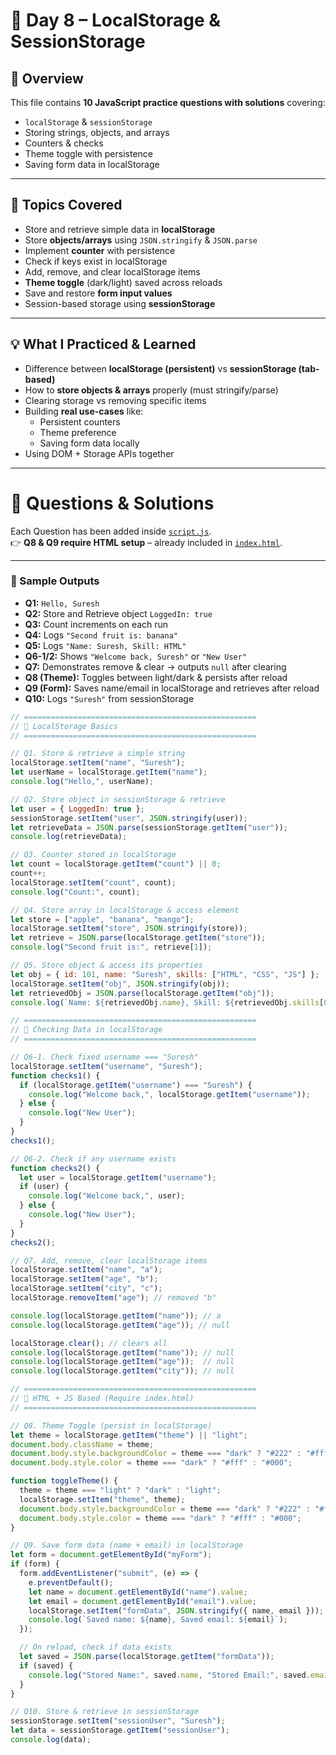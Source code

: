 # 🚀 Day 8 – LocalStorage & SessionStorage

## 📌 Overview
This file contains **10 JavaScript practice questions with solutions** covering:
- `localStorage` & `sessionStorage`
- Storing strings, objects, and arrays
- Counters & checks
- Theme toggle with persistence
- Saving form data in localStorage
 
--- 
 
## 🎯 Topics Covered
- Store and retrieve simple data in **localStorage**
- Store **objects/arrays** using `JSON.stringify` & `JSON.parse`
- Implement **counter** with persistence
- Check if keys exist in localStorage
- Add, remove, and clear localStorage items
- **Theme toggle** (dark/light) saved across reloads
- Save and restore **form input values**
- Session-based storage using **sessionStorage**

--- 

## 💡 What I Practiced & Learned
- Difference between **localStorage (persistent)** vs **sessionStorage (tab-based)**
- How to **store objects & arrays** properly (must stringify/parse)
- Clearing storage vs removing specific items
- Building **real use-cases** like:
  - Persistent counters
  - Theme preference
  - Saving form data locally
- Using DOM + Storage APIs together

---

# 📝 Questions & Solutions
Each Question has been added inside [`script.js`](./script.js).  
👉 **Q8 & Q9 require HTML setup** – already included in [`index.html`](./index.html).

---

### 🔑 Sample Outputs
- **Q1:** `Hello, Suresh`
- **Q2:** Store and Retrieve object `LoggedIn: true`  
- **Q3:** Count increments on each run  
- **Q4:** Logs `"Second fruit is: banana"`  
- **Q5:** Logs `"Name: Suresh, Skill: HTML"`  
- **Q6-1/2:** Shows `"Welcome back, Suresh"` or `"New User"`  
- **Q7:** Demonstrates remove & clear → outputs `null` after clearing  
- **Q8 (Theme):** Toggles between light/dark & persists after reload  
- **Q9 (Form):** Saves name/email in localStorage and retrieves after reload  
- **Q10:** Logs `"Suresh"` from sessionStorage


```js
// ====================================================
// 🔹 LocalStorage Basics
// ====================================================

// Q1. Store & retrieve a simple string
localStorage.setItem("name", "Suresh");
let userName = localStorage.getItem("name");
console.log("Hello,", userName);

// Q2. Store object in sessionStorage & retrieve
let user = { LoggedIn: true };
sessionStorage.setItem("user", JSON.stringify(user));
let retrieveData = JSON.parse(sessionStorage.getItem("user"));
console.log(retrieveData);

// Q3. Counter stored in localStorage
let count = localStorage.getItem("count") || 0;
count++;
localStorage.setItem("count", count);
console.log("Count:", count);

// Q4. Store array in localStorage & access element
let store = ["apple", "banana", "mango"];
localStorage.setItem("store", JSON.stringify(store));
let retrieve = JSON.parse(localStorage.getItem("store"));
console.log("Second fruit is:", retrieve[1]);

// Q5. Store object & access its properties
let obj = { id: 101, name: "Suresh", skills: ["HTML", "CSS", "JS"] };
localStorage.setItem("obj", JSON.stringify(obj));
let retrievedObj = JSON.parse(localStorage.getItem("obj"));
console.log(`Name: ${retrievedObj.name}, Skill: ${retrievedObj.skills[0]}`);

// ====================================================
// 🔹 Checking Data in localStorage
// ====================================================

// Q6-1. Check fixed username === "Suresh"
localStorage.setItem("username", "Suresh");
function checks1() {
  if (localStorage.getItem("username") === "Suresh") {
    console.log("Welcome back,", localStorage.getItem("username"));
  } else {
    console.log("New User");
  }
}
checks1();

// Q6-2. Check if any username exists
function checks2() {
  let user = localStorage.getItem("username");
  if (user) {
    console.log("Welcome back,", user);
  } else {
    console.log("New User");
  }
}
checks2();

// Q7. Add, remove, clear localStorage items
localStorage.setItem("name", "a");
localStorage.setItem("age", "b");
localStorage.setItem("city", "c");
localStorage.removeItem("age"); // removed "b"

console.log(localStorage.getItem("name")); // a
console.log(localStorage.getItem("age")); // null

localStorage.clear(); // clears all
console.log(localStorage.getItem("name")); // null
console.log(localStorage.getItem("age"));  // null
console.log(localStorage.getItem("city")); // null

// ====================================================
// 🔹 HTML + JS Based (Require index.html)
// ====================================================

// Q8. Theme Toggle (persist in localStorage)
let theme = localStorage.getItem("theme") || "light";
document.body.className = theme;
document.body.style.backgroundColor = theme === "dark" ? "#222" : "#fff";
document.body.style.color = theme === "dark" ? "#fff" : "#000";

function toggleTheme() {
  theme = theme === "light" ? "dark" : "light";
  localStorage.setItem("theme", theme);
  document.body.style.backgroundColor = theme === "dark" ? "#222" : "#fff";
  document.body.style.color = theme === "dark" ? "#fff" : "#000";
}

// Q9. Save form data (name + email) in localStorage
let form = document.getElementById("myForm");
if (form) {
  form.addEventListener("submit", (e) => {
    e.preventDefault();
    let name = document.getElementById("name").value;
    let email = document.getElementById("email").value;
    localStorage.setItem("formData", JSON.stringify({ name, email }));
    console.log(`Saved name: ${name}, Saved email: ${email}`);
  });

  // On reload, check if data exists
  let saved = JSON.parse(localStorage.getItem("formData"));
  if (saved) {
    console.log("Stored Name:", saved.name, "Stored Email:", saved.email);
  }
}

// Q10. Store & retrieve in sessionStorage
sessionStorage.setItem("sessionUser", "Suresh");
let data = sessionStorage.getItem("sessionUser");
console.log(data);
